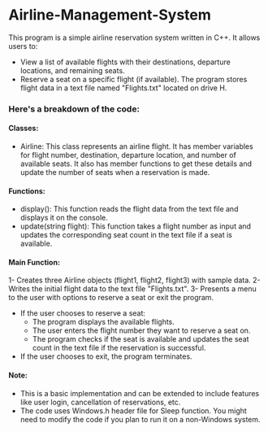 # Airline-Management-System
This program is a simple airline reservation system written in C++. It allows users to:

- View a list of available flights with their destinations, departure locations, and remaining seats.
- Reserve a seat on a specific flight (if available).
The program stores flight data in a text file named "Flights.txt" located on drive H.

### Here's a breakdown of the code:

#### Classes:
- Airline: This class represents an airline flight. It has member variables for flight number, destination, departure location, and number of available seats. It also has member functions to get these details and update the number of seats when a reservation is made.

#### Functions:
- display(): This function reads the flight data from the text file and displays it on the console.
- update(string flight): This function takes a flight number as input and updates the corresponding seat count in the text file if a seat is available.

#### Main Function:

1- Creates three Airline objects (flight1, flight2, flight3) with sample data.
2- Writes the initial flight data to the text file "Flights.txt".
3- Presents a menu to the user with options to reserve a seat or exit the program.
- If the user chooses to reserve a seat:
  - The program displays the available flights.
  - The user enters the flight number they want to reserve a seat on.
  - The program checks if the seat is available and updates the seat count in the text file if the reservation is successful.
- If the user chooses to exit, the program terminates.

#### Note:

- This is a basic implementation and can be extended to include features like user login, cancellation of reservations, etc.
- The code uses Windows.h header file for Sleep function. You might need to modify the code if you plan to run it on a non-Windows system.
